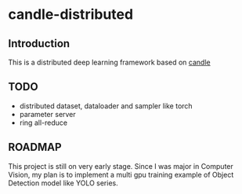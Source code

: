# candle-distributed

## Introduction

This is a distributed deep learning framework based on [candle](https://github.com/huggingface/candle)

## TODO

- distributed dataset, dataloader and sampler like torch
- parameter server
- ring all-reduce

## ROADMAP
This project is still on very early stage. Since I was major in Computer Vision, my plan is to implement a multi gpu training example of Object Detection model like YOLO series.